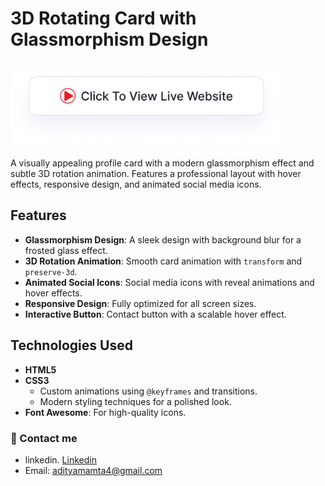 # 3D Rotating Card with Glassmorphism Design

## <a href="https://adityamamta.github.io/glassmorphism-card/"><img src="img/readme-btn.png" alt="Click to view live website" height="120"></a>

A visually appealing profile card with a modern glassmorphism effect and subtle 3D rotation animation. Features a professional layout with hover effects, responsive design, and animated social media icons.

## Features
- **Glassmorphism Design**: A sleek design with background blur for a frosted glass effect.
- **3D Rotation Animation**: Smooth card animation with `transform` and `preserve-3d`.
- **Animated Social Icons**: Social media icons with reveal animations and hover effects.
- **Responsive Design**: Fully optimized for all screen sizes.
- **Interactive Button**: Contact button with a scalable hover effect.

## Technologies Used
- **HTML5**
- **CSS3**
  - Custom animations using `@keyframes` and transitions.
  - Modern styling techniques for a polished look.
- **Font Awesome**: For high-quality icons.

### 💼 Contact me 
- linkedin. [Linkedin](https://www.linkedin.com/in/adityamamta/)
- Email: adityamamta4@gmail.com

<!-- ![preview img](img/card-hover-effect-mockup.png) -->
